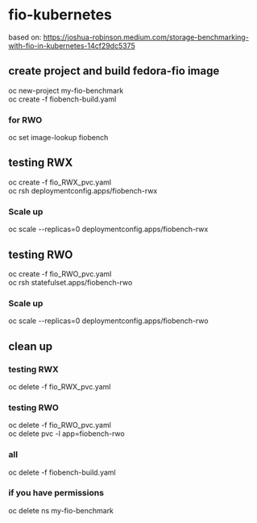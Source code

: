 # fio-kubernetes
based on: https://joshua-robinson.medium.com/storage-benchmarking-with-fio-in-kubernetes-14cf29dc5375

## create project and build fedora-fio image
oc new-project my-fio-benchmark  
oc create -f fiobench-build.yaml

### for RWO
oc set image-lookup fiobench

## testing RWX
oc create -f fio_RWX_pvc.yaml  
oc rsh deploymentconfig.apps/fiobench-rwx

### Scale up
oc scale --replicas=0 deploymentconfig.apps/fiobench-rwx

## testing RWO
oc create -f fio_RWO_pvc.yaml  
oc rsh statefulset.apps/fiobench-rwo

### Scale up
oc scale --replicas=0 deploymentconfig.apps/fiobench-rwo

## clean up

### testing RWX
oc delete -f fio_RWX_pvc.yaml

### testing RWO
oc delete -f fio_RWO_pvc.yaml  
oc delete pvc -l app=fiobench-rwo

### all
oc delete -f fiobench-build.yaml

### if you have permissions
oc delete ns my-fio-benchmark
